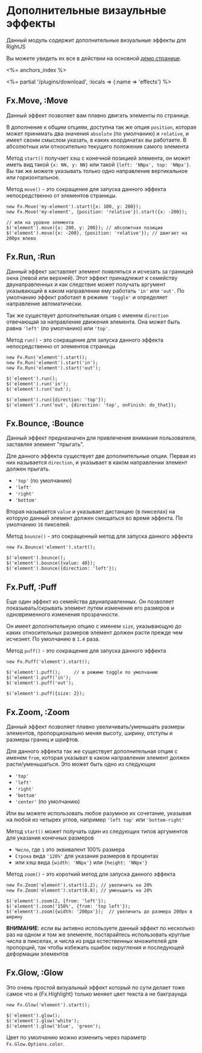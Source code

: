 # Дополнительные визаульные эффекты

Данный модуль содержит дополнительные визуальные эффекты для RightJS

Вы можете увидеть их все в действии на основной [демо странице](/fx-demo).

<%= anchors_index %>

<%= partial '/plugins/download', :locals => {:name => 'effects'} %>


## Fx.Move, :Move

Данный эффект позволяет вам плавно двигать элементы по странице.

В дополнение к общим опциям, доступна так же опция `position`, которая может
принимать два значения `absolute` (по умолчанию) и `relative`, и имеет своим смыслом
указать, в каких координатах вы работаете. В абсолютных или относительно текущего
положения самого элемента

Метод `start()` получает хэш с конечной позицией элемента, он может иметь вид такой
`{x: NN, y: NN}` или такой `{left: 'NNpx', top: 'NNpx'}`. Вы так же можете указывать
только одно направление вертикальное или горизонтальное.

Метод `move()` - это сокращение для запуска данного эффекта непосредственно от элементов
страницы.

    new Fx.Move('my-element').start({x: 100, y: 200});
    new Fx.Move('my-element', {position: 'relative'}).start({x: -200});

    // или на уровне элемента
    $('element').move({x: 200, y: 200}); // абсолютная позиция
    $('element').move({x: -200}, {position: 'relative'}); // двигает на 200px влево


## Fx.Run, :Run

Данный эффект заставляет элемент появляться и исчезать за границей окна (левой или верхней).
Этот эффект принадлежит к семейству двунаправленных и как следствие может получать аргумент
указывающий в каком направлении ему работать `'in'` или `'out'`. По умолчанию эффект
работает в режиме `'toggle'` и определяет направление автоматически.

Так же существует дополнительная опция с именем `direction` отвечающая за направление
движения элемента. Она может быть равна `'left'` (по умолчанию) или `'top'`.

Метод `run()` - это сокращение для запуска данного эффекта непосредственно от элементов страницы

    new Fx.Run('element').start();
    new Fx.Run('element').start('in');
    new Fx.Run('element').start('out');

    $('element').run();
    $('element').run('in');
    $('element').run('out');

    $('element').run({direction: 'top'});
    $('element').run('out', {direction: 'top', onFinish: do_that});


## Fx.Bounce, :Bounce

Данный эффект предназначен для привлечения внимания пользователя, заставляя
элемент "прыгать".

Для данного эффекта существует две дополнительные опции. Первая из них называется
`direction`, и указывает в каком направлении элемент должен прыгать.

* `'top'` (по умолчанию)
* `'left'`
* `'right'`
* `'bottom'`

Вторая называется `value` и указывает дистанцию (в пикселах) на которую данный
элемент должен смещаться во время эффекта. По умолчанию `16` пикселей.

Метод `bounce()` - это сокращенный метод для запуска данного эффекта

    new Fx.Bounce('element').start();

    $('element').bounce();
    $('element').bounce({value: 40});
    $('element').bounce({direction: 'left'});



## Fx.Puff, :Puff

Еще один эффект из семейства двунаправленных. Он позволяет показывать/скрывать элемент
путем изменения его размеров и одновременного изменения прозрачности.

Он имеет дополнительную опцию с именем `size`, указывающую до каких относительных
размеров элемент должен расти прежде чем исчезнет. По умолчанию в `1.4` раза.

Метод `puff()` - это сокращение для запуска данного эффекта

    new Fx.Puff('element').start();

    $('element').puff();     // в режиме toggle по умолчанию
    $('element').puff('in');
    $('element').puff('out');

    $('element').puff({size: 2});


## Fx.Zoom, :Zoom

Данный эффект позволяет плавно увеличивать/уменьшать размеры элементов, пропорционально
меняя высоту, ширину, отступы и размеры границ и шрифтов.

Для данного эффекта так же существует дополнительная опция с именем `from`, которая указыват
в каком направлении элемент должен расти/уменьшаться. Это может быть одно из следующих

* `'top'`
* `'left'`
* `'right'`
* `'bottom'`
* `'center'` (по умолчанию)

Или вы можете использовать любое разумное их сочетание, указывая на любой из четырех углов,
например `'left top'` или `'bottom-right'`

Метод `start()` может получать один из следующих типов аргументов для указания конечных размеров

* `Число`, где `1` это эквивалент 100% размера
* `Строка` вида `'120%'` для указания размеров в процентах
* или хэш вида `{width: 'NNpx'}` или `{height: 'NNpx'}`

Метод `zoom()` - это короткий метод для запуска данного эффекта

    new Fx.Zoom('element').start(1.2); // увеличить на 20%
    new Fx.Zoom('element').start(0.8); // уменьшить на 20%

    $('element').zoom(2, {from: 'left'});
    $('element').zoom('150%', {from: 'top left'});
    $('element').zoom({width: '200px'});  // увеличить до размера 200px в ширину

__ВНИМАНИЕ__: если вы активно используете данный эффект по несколько раз на одном
и том же элементе, постарайтесь использовать круглые числа в пикселах, и числа из
ряда естественных множителей для пропорций, так чтобы избежать ошибок округления
и последующей деформации элементов


## Fx.Glow, :Glow

Это очень простой визуальный эффект который по сути делает тоже самое что и
{Fx.Highlight} только меняет цвет текста а не бакграунда

    new Fx.Glow('element').start();

    $('element').glow();
    $('element').glow('white');
    $('element').glow('blue', 'green');

Цвет по умолчанию можно изменить через параметр `Fx.Glow.Options.color`.

